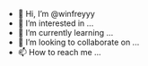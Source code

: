 - 👋 Hi, I’m @winfreyyy
- 👀 I’m interested in ...
- 🌱 I’m currently learning ...
- 💞️ I’m looking to collaborate on ...
- 📫 How to reach me ...

<!---
winfreyyy/winfreyyy is a ✨ special ✨ repository because its `README.md` (this file) appears on your GitHub profile.
You can click the Preview link to take a look at your changes.
--->

